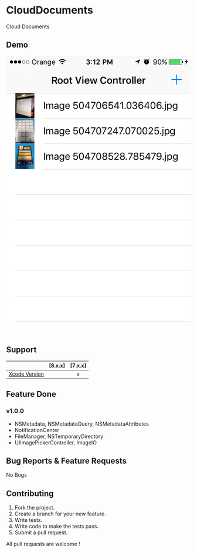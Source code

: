 # CloudDocuments
Cloud Documents

## Demo

[![Demo Doccou alpha](https://github.com/mihailsalari/CloudDocuments/blob/master/Screens/Screen1.png)](https://www.youtube.com/watch?v=Ei5oFBLoWBM)

## Support

|                       |  [8.x.x]  |  [7.x.x]  | 
| --------------------- |:---------:|:---------:|
| [Xcode Version ][1]   |           |     x     |


[1]: http://developer.apple.com/xcode/


## Feature Done 


### v1.0.0
* NSMetadata, NSMetadataQuery, NSMetadataAttributes
* NotificationCenter
* FileManager, NSTemporaryDirectory
* UIImagePickerController, ImageIO



## Bug Reports & Feature Requests

No Bugs

## Contributing

1. Fork the project.
2. Create a branch for your new feature.
3. Write tests.
4. Write code to make the tests pass.
5. Submit a pull request.

All pull requests are welcome !
